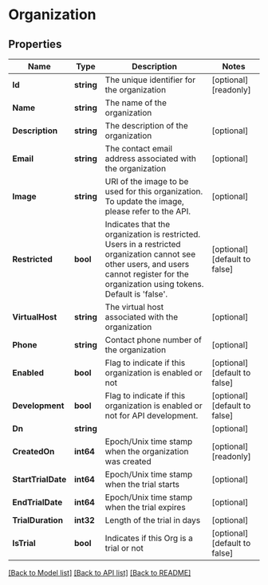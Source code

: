 # Organization

## Properties

Name | Type | Description | Notes
------------ | ------------- | ------------- | -------------
**Id** | **string** | The unique identifier for the organization | [optional] [readonly] 
**Name** | **string** | The name of the organization | 
**Description** | **string** | The description of the organization | [optional] 
**Email** | **string** | The contact email address associated with the organization | [optional] 
**Image** | **string** | URI of the image to be used for this organization. To update the image, please refer to the API. | [optional] 
**Restricted** | **bool** | Indicates that the organization is restricted.  Users in a restricted organization cannot see other users, and users cannot register for the organization using tokens.  Default is &#39;false&#39;. | [optional] [default to false]
**VirtualHost** | **string** | The virtual host associated with the organization | [optional] 
**Phone** | **string** | Contact phone number of the organization | [optional] 
**Enabled** | **bool** | Flag to indicate if this organization is enabled or not | [optional] [default to false]
**Development** | **bool** | Flag to indicate if this organization is enabled or not for API development. | [optional] [default to false]
**Dn** | **string** |  | [optional] 
**CreatedOn** | **int64** | Epoch/Unix time stamp when the organization was created | [optional] [readonly] 
**StartTrialDate** | **int64** | Epoch/Unix time stamp when the trial starts | [optional] 
**EndTrialDate** | **int64** | Epoch/Unix time stamp when the trial expires | [optional] 
**TrialDuration** | **int32** | Length of the trial in days | [optional] 
**IsTrial** | **bool** | Indicates if this Org is a trial or not | [optional] [default to false]

[[Back to Model list]](../README.md#documentation-for-models) [[Back to API list]](../README.md#documentation-for-api-endpoints) [[Back to README]](../README.md)


